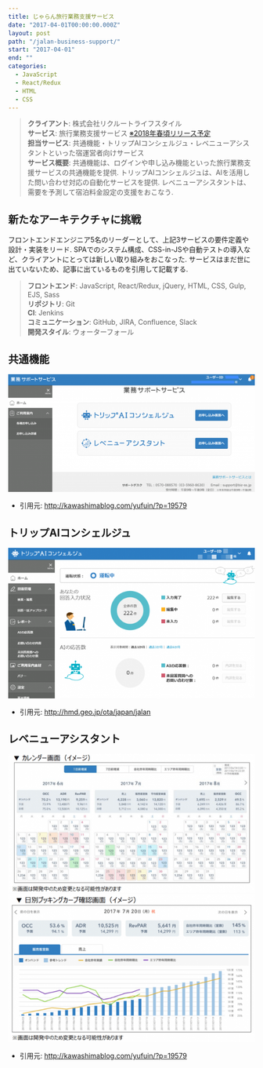 ```yaml
---
title: じゃらん旅行業務支援サービス
date: "2017-04-01T00:00:00.000Z"
layout: post
path: "/jalan-business-support/"
start: "2017-04-01"
end: ""
categories:
  - JavaScript
  - React/Redux
  - HTML
  - CSS
---
```


> <b>クライアント</b>: 株式会社リクルートライフスタイル<br />
> <b>サービス</b>: 旅行業務支援サービス <a href="https://www.recruit-lifestyle.co.jp/news/travel/nw24240_20170619" target="blank">※2018年春頃リリース予定</a><br />
> <b>担当サービス</b>: 共通機能・トリップAIコンシェルジュ・レベニューアシスタントといった宿運営者向けサービス<br />
> <b>サービス概要</b>:
> 共通機能は、ログインや申し込み機能といった旅行業務支援サービスの共通機能を提供.
> トリップAIコンシェルジュは、AIを活用した問い合わせ対応の自動化サービスを提供.
> レベニューアシスタントは、需要を予測して宿泊料金設定の支援をおこなう.

<!--more-->

## 新たなアーキテクチャに挑戦
フロントエンドエンジニア5名のリーダーとして、上記3サービスの要件定義や設計・実装をリード.
SPAでのシステム構成、CSS-in-JSや自動テストの導入など、クライアントにとっては新しい取り組みをおこなった.
サービスはまだ世に出ていないため、記事に出ているものを引用して記載する.

> <b>フロントエンド</b>: JavaScript, React/Redux, jQuery, HTML, CSS, Gulp, EJS, Sass<br />
> <b>リポジトリ</b>: Git<br />
> <b>CI</b>: Jenkins<br />
> <b>コミュニケーション</b>: GitHub, JIRA, Confluence, Slack<br />
> <b>開発スタイル</b>: ウォーターフォール

## 共通機能

<img src="./jlnbs-common.png" alt="共通機能" />

- 引用元: http://kawashimablog.com/yufuin/?p=19579

## トリップAIコンシェルジュ

<img src="./jlnbs-ai.png" alt="トリップAIコンシェルジュ" />

- 引用元: http://hmd.geo.jp/ota/japan/jalan

## レベニューアシスタント

<img src="./jlnbs-rev-calendar.png" alt="レベニューアシスタントのカレンダー" />

<img src="./jlnbs-rev-chart.png" alt="レベニューアシスタントのチャート" />

- 引用元: http://kawashimablog.com/yufuin/?p=19579

